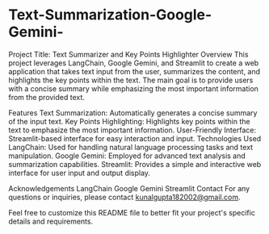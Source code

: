 # Text-Summarization-Google-Gemini-

Project Title: Text Summarizer and Key Points Highlighter
Overview
This project leverages LangChain, Google Gemini, and Streamlit to create a web application that takes text input from the user, summarizes the content, and highlights the key points within the text. The main goal is to provide users with a concise summary while emphasizing the most important information from the provided text.

Features
Text Summarization: Automatically generates a concise summary of the input text.
Key Points Highlighting: Highlights key points within the text to emphasize the most important information.
User-Friendly Interface: Streamlit-based interface for easy interaction and input.
Technologies Used
LangChain: Used for handling natural language processing tasks and text manipulation.
Google Gemini: Employed for advanced text analysis and summarization capabilities.
Streamlit: Provides a simple and interactive web interface for user input and output display.

Acknowledgements
LangChain
Google Gemini
Streamlit
Contact
For any questions or inquiries, please contact kunalgupta182002@gmail.com.

Feel free to customize this README file to better fit your project's specific details and requirements.






